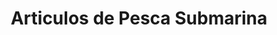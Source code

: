 ---
title: "Articulos de Pesca Submarina"
url: /villaricos/articulos-de-pesca-submarina/
shop: pesca
---
